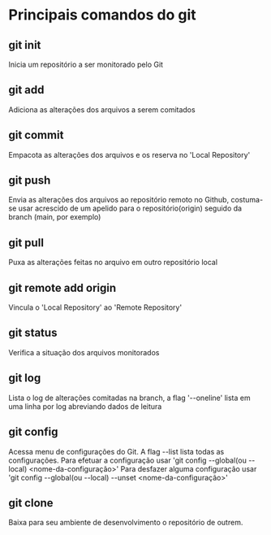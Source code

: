 # Principais comandos do git

## git init
Inicia um repositório a ser monitorado pelo Git

## git add
Adiciona as alterações dos arquivos a serem comitados

## git commit
Empacota as alterações dos arquivos e os reserva no 'Local Repository'

## git push
Envia as alterações dos arquivos ao repositório remoto no Github, costuma-se usar acrescido de um apelido para o repositório(origin) seguido da branch (main, por exemplo)

## git pull
Puxa as alterações feitas no arquivo em outro repositório local

## git remote add origin <url repositorio>
Vincula o 'Local Repository' ao 'Remote Repository'

## git status
Verifica a situação dos arquivos monitorados

## git log
Lista o log de alterações comitadas na branch, a flag '--oneline' lista em uma linha por log abreviando dados de leitura

## git config
Acessa menu de configurações do Git. A flag --list lista todas as configurações.
Para efetuar a configuração usar 'git config --global(ou --local) <nome-da-configuração>'
Para desfazer alguma configuração usar 'git config --global(ou --local) --unset <nome-da-configuração>'

## git clone
Baixa para seu ambiente de desenvolvimento o repositório de outrem.